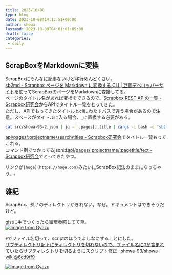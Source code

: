 ```yaml
---
title: 2023/10/08
type: blog
date: 2023-10-08T14:13:51+09:00
author: showa
lastmod: 2023-10-09T04:01:01+09:00
draft: false
categories:
 - daily
---
```


## ScrapBoxをMarkdownに変換

ScrapBoxにそんなに記事ないけど移行めんどくさい。  
[sb2md - Scrapbox ページを Markdown に変換する CLI | 豆蔵デベロッパーサイト](https://developer.mamezou-tech.com/blogs/2022/01/11/sb2md/)を使ってScrapBoxのページをMarkdownに変換してる。  
ページのタイトル名があれば変換をできるので、[Scrapbox REST APIの一覧 - Scrapbox研究会](https://scrapbox.io/scrapboxlab/Scrapbox_REST_API%E3%81%AE%E4%B8%80%E8%A6%A7)からAPIでタイトル一覧をとってきた。  
ただし、APIでもってきたタイトルとcliにわたすパスで違う場合があるので注意。スペースがタイトルに入る場合、`_`に置換する必要がある。  

```bash
cat src/showa-93-2.json | jq -r .pages[].title | xargs -i bash -c "sb2md showa-93/{} > hoge/{}.md"
```

[api/pages/:projectname/search/titles - Scrapbox研究会](https://scrapbox.io/scrapboxlab/api%2Fpages%2F:projectname%2Fsearch%2Ftitles)でタイトル一覧もってこれる。  
コマンド例でつかってるjsonは[api/pages/:projectname/:pagetitle/text - Scrapbox研究会](https://scrapbox.io/scrapboxlab/api%2Fpages%2F:projectname%2F:pagetitle%2Ftext)でとってきたやつ。  

リンクが`[hoge](https://hoge.com)`みたいにScrapBox記法のままになっちゃう...。  

## 雑記

ScrapBox、孫？のディレクトリがきれない。なぜ。ドキュメントはできそうだけど。  

gistに手でつくったら循環参照してて草。  
[![Image from Gyazo](https://i.gyazo.com/1cc6ad41d6d601b6b2b85a6fbb8a7a8c.png)](https://gyazo.com/1cc6ad41d6d601b6b2b85a6fbb8a7a8c)  

`#`でファイル名切って、scriptのほうでよしなにすることにした。  
[サブディレクトリ配下にディレクトリを切れないので、ファイル名に#が含まれていたらサブディレクトリを切るようにスクリプト修正 · showa-93/showa-wiki@6cd9ff9](https://github.com/showa-93/showa-wiki/commit/6cd9ff92ffef70bcac5968a0febadc8f6ce4c65d)  

[![Image from Gyazo](https://i.gyazo.com/60fa18770715a977b326ad9a6a124cf2.png)](https://gyazo.com/60fa18770715a977b326ad9a6a124cf2)  
